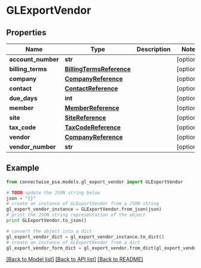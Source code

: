 # GLExportVendor


## Properties
Name | Type | Description | Notes
------------ | ------------- | ------------- | -------------
**account_number** | **str** |  | [optional] 
**billing_terms** | [**BillingTermsReference**](BillingTermsReference.md) |  | [optional] 
**company** | [**CompanyReference**](CompanyReference.md) |  | [optional] 
**contact** | [**ContactReference**](ContactReference.md) |  | [optional] 
**due_days** | **int** |  | [optional] 
**member** | [**MemberReference**](MemberReference.md) |  | [optional] 
**site** | [**SiteReference**](SiteReference.md) |  | [optional] 
**tax_code** | [**TaxCodeReference**](TaxCodeReference.md) |  | [optional] 
**vendor** | [**CompanyReference**](CompanyReference.md) |  | [optional] 
**vendor_number** | **str** |  | [optional] 

## Example

```python
from connectwise_psa.models.gl_export_vendor import GLExportVendor

# TODO update the JSON string below
json = "{}"
# create an instance of GLExportVendor from a JSON string
gl_export_vendor_instance = GLExportVendor.from_json(json)
# print the JSON string representation of the object
print GLExportVendor.to_json()

# convert the object into a dict
gl_export_vendor_dict = gl_export_vendor_instance.to_dict()
# create an instance of GLExportVendor from a dict
gl_export_vendor_form_dict = gl_export_vendor.from_dict(gl_export_vendor_dict)
```
[[Back to Model list]](../README.md#documentation-for-models) [[Back to API list]](../README.md#documentation-for-api-endpoints) [[Back to README]](../README.md)


